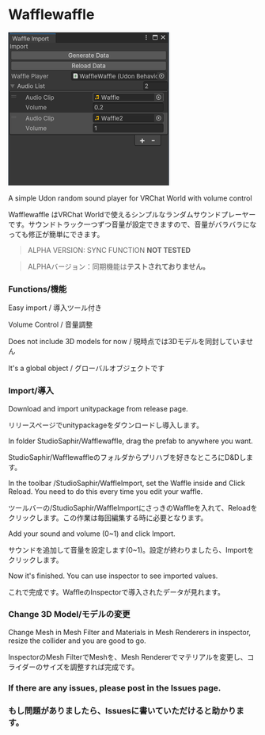 # Wafflewaffle

![Pic](./WafflePic.png)

A simple Udon random sound player for VRChat World with volume control

Wafflewaffle はVRChat Worldで使えるシンプルなランダムサウンドプレーヤーです。サウンドトラック一つずつ音量が設定できますので、音量がバラバラになっても修正が簡単にできます。

> ALPHA VERSION: SYNC FUNCTION **NOT TESTED**

> ALPHAバージョン：同期機能は**テストされておりません。**

### Functions/機能

Easy import / 導入ツール付き

Volume Control / 音量調整

Does not include 3D models for now / 現時点では3Dモデルを同封していません

It's a global object / グローバルオブジェクトです

### Import/導入

Download and import unitypackage from release page. 

リリースページでunitypackageをダウンロードし導入します。
<br>

In folder StudioSaphir/Wafflewaffle, drag the prefab to anywhere you want. 

StudioSaphir/Wafflewaffleのフォルダからプリハブを好きなところにD&Dします。
<br>

In the toolbar /StudioSaphir/WaffleImport, set the Waffle inside and Click Reload. You need to do this every time you edit your waffle.

ツールバーの/StudioSaphir/WaffleImportにさっきのWaffleを入れて、Reloadをクリックします。この作業は毎回編集する時に必要となります。
<br>

Add your sound and volume (0~1) and click Import.

サウンドを追加して音量を設定します(0~1)。設定が終わりましたら、Importをクリックします。
<br>

Now it's finished. You can use inspector to see imported values.

これで完成です。WaffleのInspectorで導入されたデータが見れます。

### Change 3D Model/モデルの変更

Change Mesh in Mesh Filter and Materials in Mesh Renderers in inspector, resize the collider and you are good to go.

InspectorのMesh FilterでMeshを、Mesh Rendererでマテリアルを変更し、コライダーのサイズを調整すれば完成です。

### If there are any issues, please post in the Issues page.

### もし問題がありましたら、Issuesに書いていただけると助かります。